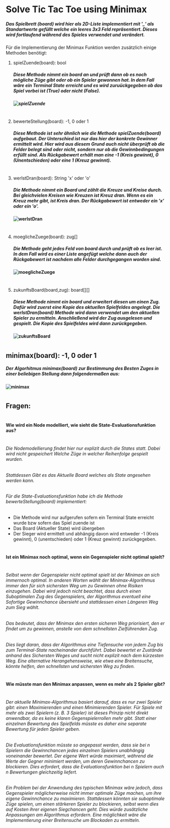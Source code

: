 # Solve Tic Tac Toe using Minimax

##### Das Spielbrett (board) wird hier als 2D-Liste implementiert mit '_' als Standartwerte gefüllt welche ein leeres 3x3 Feld repräsentiert. Dieses wird fortlaufend während des Spieles verwendet und verändert.

Für die Implementierung der Minimax Funktion werden zusätzlich einige Methoden benötigt:

1. spielZuende(board): bool
   ##### Diese Methode nimmt ein board an und prüft dann ob es noch mögliche Züge gibt oder ob ein Spieler gewonnen hat. In dem Fall wäre ein Terminal State erreicht und es wird zuruückgegeben ob das Spiel vorbei ist (True) oder nicht (False).
   ##### ![spielZuende](https://github.com/user-attachments/assets/2c17a129-b233-439b-9038-c35caa968d93)
#

2. bewerteStellung(board): -1, 0 oder 1
   ##### Diese Methode ist sehr ähnlich wie die Methode spielZuende(board) aufgebaut. Der Unterschied ist nur das hier der konkrete Gewinner ermittelt wird. Hier wird aus diesem Grund auch nicht überprüft ob die Felder belegt sind oder nicht, sondern nur ob die Gewinnbedingungen erfüllt sind. Als Rückgabewert erhält man eine -1 (Kreis gewinnt), 0 (Unentschieden) oder eine 1 (Kreuz gewinnt).  
#

3. werIstDran(board): String 'x' oder 'o'
   ##### Die Methode nimmt ein Board und zählt die Kreuze und Kreise durch. Bei gleichvielen Kreisen wie Kreuzen ist Kreuz dran. Wenn es ein Kreuz mehr gibt, ist Kreis dran. Der Rückgabewert ist entweder ein 'x' oder ein 'o'. 
   #### ![werIstDran](https://github.com/user-attachments/assets/10e7520f-0798-4563-93fe-7a656d4eace6)


#

4. moeglicheZuege(board): zug[]
   ##### Die Methode geht jedes Feld von board durch und prüft ob es leer ist. In dem Fall wird es einer Liste angefügt welche dann auch der Rückgabewert ist nachdem alle Felder durchgegangen worden sind.
   #### ![moeglicheZuege](https://github.com/user-attachments/assets/48b9d8e3-201d-4783-9829-0b50ef2bad5c)


#
   
5. zukunftsBoard(board,zug): board[][]
   ##### Diese Methode nimmt ein board und erweitert diesen um einen Zug. Dafür wird zuerst eine Kopie des aktuellen Spielfeldes angelegt. Die werIstDran(board) Methode wird dann verwendet um den aktuellen Spieler zu ermitteln. Anschließend wird der Zug ausgelesen und gespielt. Die Kopie des Spielfeldes wird dann zurückgegeben.  
   #### ![zukunftsBoard](https://github.com/user-attachments/assets/cf035b7c-dc12-4e0e-921d-d2385e19f738)
#

## minimax(board): -1, 0 oder 1
##### Der Algorhitmus minimax(board) zur Bestimmung des Besten Zuges in einer beliebigen Stellung dann folgendermaßen aus:
#### ![minimax](https://github.com/user-attachments/assets/004a8812-d603-41cd-819f-de1e488529d1)

#

## Fragen:
#
#




#### Wie wird ein Node modelliert, wie sieht die State-Evaluationsfunktion aus?
#
###### Die Nodemodellierung findet hier nur explizit durch die States statt. Dabei wird nicht gespeichert Welche Züge in welcher Reihenfolge gespielt wurden.
###### Stattdessen Gibt es das Aktuelle Board welches als State angesehen werden kann. 
###### Für die State-Evaluationsfunktion habe ich die Methode bewerteStellung(board) implementiert:
- Die Methode wird nur aufgerufen sofern ein Terminal State erreicht wurde bzw sofern das Spiel zuende ist
- Das Board (Aktueller State) wird übergeben
- Der Sieger wird ermittelt und abhängig davon wird entweder -1 (Kreis gewinnt), 0 (unentschieden) oder 1 (Kreuz gewinnt) zurückgegeben.

#
#
#
#




#### Ist ein Minimax noch optimal, wenn ein Gegenspieler nicht optimal spielt?
#
###### Selbst wenn der Gegenspieler nicht optimal spielt ist der Minimax an sich immernoch optimal. In anderen Worten wählt der Minimax-Algorithmus immer den für sich sichersten Weg um zu Gewinnen ohne Risiken einzugehen. Dabei wird jedoch nicht beachtet, dass durch einen Suboptimalen Zug des Gegenspielers, der Algorithmus eventuell eine Sofortige Gewinnchance übersieht und stattdessen einen Längeren Weg zum Sieg wählt.
###### Das bedeutet, dass der Minimax den ersten sicheren Weg priorisiert, den er findet um zu gewinnen, anstelle von dem schnellsten Zielführenden Zug.
###### Dies liegt daran, dass der Algorithmus eine Tiefensuche von jedem Zug bis zum Terminal-State nacheinander durchführt. Dabei bewertet er Zustände anhand des Sichersten Weges und sucht nicht explizit nach dem kürzesten Weg. Eine alternative Herangehensweise, wie etwa eine Breitensuche, könnte helfen, den schnellsten und sichersten Weg zu finden.
#
#
#
#
#### Wie müsste man den Minimax anpassen, wenn es mehr als 2 Spieler gibt?
#
###### Der aktuelle Minimax-Algorithmus basiert darauf, dass es nur zwei Spieler gibt: einen Maximierenden und einen Minimierenden Spieler. Für Spiele mit mehr als zwei Spielern (z. B. 3 Spieler) ist dieses Prinzip nicht direkt anwendbar, da es keine klaren Gegenspielerrollen mehr gibt. Statt einer einzelnen Bewertung des Spielfelds müsste es daher eine separate Bewertung für jeden Spieler geben.
###### Die Evaluationsfunktion müsste so angepasst werden, dass sie bei n Spielern die Gewinnchancen jedes einzelnen Spielers unabhängig voneinander bewertet. Der eigene Wert würde maximiert, während die Werte der Gegner minimiert werden, um deren Gewinnchancen zu blockieren. Dies erfordert, dass die Evaluationsfunktion bei n Spielern auch n Bewertungen gleichzeitig liefert.
###### Ein Problem bei der Anwendung des typischen Minimax wäre jedoch, dass Gegenspieler möglicherweise nicht immer optimale Züge machen, um ihre eigene Gewinnchance zu maximieren. Stattdessen könnten sie suboptimale Züge spielen, um einen stärkeren Spieler zu blockieren, selbst wenn dies auf Kosten ihrer eigenen Siegchancen geht. Dies würde zusätzliche Anpassungen am Algorithmus erfordern. Eine möglichkeit wäre die Implementierung einer Breitensuche um Blockaden zu ermitteln.
#
#
#
#
#
#
